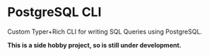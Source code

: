 # PostgreSQL CLI

Custom Typer+Rich CLI for writing SQL Queries using PostgreSQL.

**This is a side hobby project, so is still under development.**
